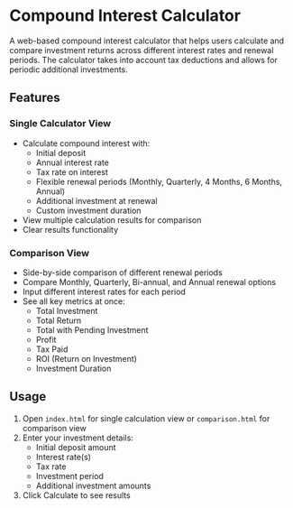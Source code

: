 # Compound Interest Calculator

A web-based compound interest calculator that helps users calculate and compare investment returns across different interest rates and renewal periods. The calculator takes into account tax deductions and allows for periodic additional investments.

## Features

### Single Calculator View
- Calculate compound interest with:
  - Initial deposit
  - Annual interest rate
  - Tax rate on interest
  - Flexible renewal periods (Monthly, Quarterly, 4 Months, 6 Months, Annual)
  - Additional investment at renewal
  - Custom investment duration
- View multiple calculation results for comparison
- Clear results functionality

### Comparison View
- Side-by-side comparison of different renewal periods
- Compare Monthly, Quarterly, Bi-annual, and Annual renewal options
- Input different interest rates for each period
- See all key metrics at once:
  - Total Investment
  - Total Return
  - Total with Pending Investment
  - Profit
  - Tax Paid
  - ROI (Return on Investment)
  - Investment Duration

## Usage

1. Open `index.html` for single calculation view or `comparison.html` for comparison view
2. Enter your investment details:
   - Initial deposit amount
   - Interest rate(s)
   - Tax rate
   - Investment period
   - Additional investment amounts
3. Click Calculate to see results
